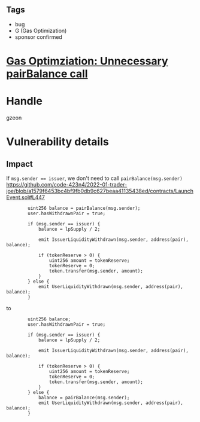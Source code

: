 ## Tags

- bug
- G (Gas Optimization)
- sponsor confirmed

# [Gas Optimziation: Unnecessary pairBalance call](https://github.com/code-423n4/2022-01-trader-joe-findings/issues/310) 

# Handle

gzeon


# Vulnerability details

## Impact
If `msg.sender == issuer`, we don't need to call `pairBalance(msg.sender)`
https://github.com/code-423n4/2022-01-trader-joe/blob/a1579f6453bc4bf9fb0db9c627beaa41135438ed/contracts/LaunchEvent.sol#L447
```
        uint256 balance = pairBalance(msg.sender);
        user.hasWithdrawnPair = true;

        if (msg.sender == issuer) {
            balance = lpSupply / 2;

            emit IssuerLiquidityWithdrawn(msg.sender, address(pair), balance);

            if (tokenReserve > 0) {
                uint256 amount = tokenReserve;
                tokenReserve = 0;
                token.transfer(msg.sender, amount);
            }
        } else {
            emit UserLiquidityWithdrawn(msg.sender, address(pair), balance);
        }
```
to
```
        uint256 balance;
        user.hasWithdrawnPair = true;

        if (msg.sender == issuer) {
            balance = lpSupply / 2;

            emit IssuerLiquidityWithdrawn(msg.sender, address(pair), balance);

            if (tokenReserve > 0) {
                uint256 amount = tokenReserve;
                tokenReserve = 0;
                token.transfer(msg.sender, amount);
            }
        } else {
            balance = pairBalance(msg.sender);
            emit UserLiquidityWithdrawn(msg.sender, address(pair), balance);
        }
```

